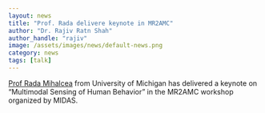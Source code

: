 ```yaml
---
layout: news
title: "Prof. Rada delivere keynote in MR2AMC"
author: "Dr. Rajiv Ratn Shah"
author_handle: "rajiv"
image: /assets/images/news/default-news.png
category: news
tags: [talk]
---
```

[Prof Rada Mihalcea][1] from University of Michigan has delivered a keynote on “Multimodal Sensing of Human Behavior” in the MR2AMC workshop organized by MIDAS.

[1]: https://web.eecs.umich.edu/~mihalcea/